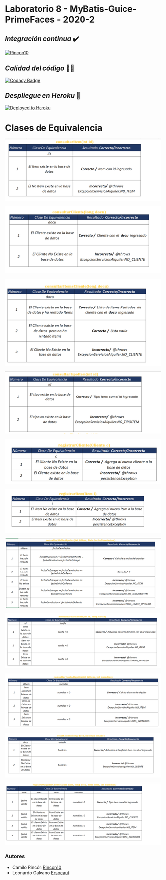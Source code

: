# __Laboratorio 8 - MyBatis-Guice-PrimeFaces - 2020-2__

 ## _Integración continua_ ✔️
[![Rincon10](https://circleci.com/gh/Rincon10/CVDS-LAB06/tree/master.svg?style=svg)](https://circleci.com/gh/Rincon10/CVDS-LAB08/tree/circleci-project-setup)

 ## _Calidad del código_ 👨‍💻
 [![Codacy Badge](https://app.codacy.com/project/badge/Grade/4e9396f6438a49749b9d7947865f03ca)](https://www.codacy.com?utm_source=github.com&amp;utm_medium=referral&amp;utm_content=Rincon10/CVDS-LAB08&amp;utm_campaign=Badge_Grade)
 
## _Despliegue en Heroku_ 🚀
[![Deployed to Heroku](https://www.herokucdn.com/deploy/button.png)](https://lab08-cvds.herokuapp.com/)


# __Clases de Equivalencia__

![Imag1](https://github.com/Rincon10/CVDS-LAB08/blob/circleci-project-setup/img/c1.png)

![Imag2](https://github.com/Rincon10/CVDS-LAB08/blob/circleci-project-setup/img/c2.png)

![Imag3](https://github.com/Rincon10/CVDS-LAB08/blob/circleci-project-setup/img/c3.png)

![Imag4](https://github.com/Rincon10/CVDS-LAB08/blob/circleci-project-setup/img/c4.png)

![Imag5](https://github.com/Rincon10/CVDS-LAB08/blob/circleci-project-setup/img/c5.png)

![Imag6](https://github.com/Rincon10/CVDS-LAB08/blob/circleci-project-setup/img/c6.png)

![Imag7](https://github.com/Rincon10/CVDS-LAB08/blob/circleci-project-setup/img/c7.png)

![Imag8](https://github.com/Rincon10/CVDS-LAB08/blob/circleci-project-setup/img/c8.png)

![Imag9](https://github.com/Rincon10/CVDS-LAB08/blob/circleci-project-setup/img/c9.png)

![Imag10](https://github.com/Rincon10/CVDS-LAB08/blob/circleci-project-setup/img/c10.png)

![Imag11](https://github.com/Rincon10/CVDS-LAB08/blob/circleci-project-setup/img/c11.png)

### __Autores__

* Camilo Rincón [Rincon10](https://github.com/Rincon10)
* Leonardo Galeano [Ersocaut](https://github.com/Ersocaut)
